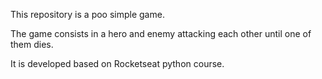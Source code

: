 This repository is a poo simple game.

The game consists in a hero and enemy attacking each other until one of them dies.

It is developed based on Rocketseat python course.
